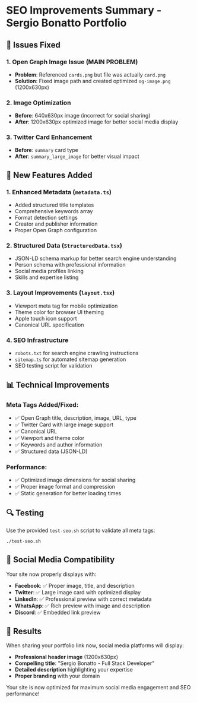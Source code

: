 # SEO Improvements Summary - Sergio Bonatto Portfolio

## 🔧 Issues Fixed

### 1. **Open Graph Image Issue** (MAIN PROBLEM)
- **Problem**: Referenced `cards.png` but file was actually `card.png`
- **Solution**: Fixed image path and created optimized `og-image.png` (1200x630px)

### 2. **Image Optimization**
- **Before**: 640x630px image (incorrect for social sharing)
- **After**: 1200x630px optimized image for better social media display

### 3. **Twitter Card Enhancement**
- **Before**: `summary` card type
- **After**: `summary_large_image` for better visual impact

## 🚀 New Features Added

### 1. **Enhanced Metadata** (`metadata.ts`)
- Added structured title templates
- Comprehensive keywords array
- Format detection settings
- Creator and publisher information
- Proper Open Graph configuration

### 2. **Structured Data** (`StructuredData.tsx`)
- JSON-LD schema markup for better search engine understanding
- Person schema with professional information
- Social media profiles linking
- Skills and expertise listing

### 3. **Layout Improvements** (`layout.tsx`)
- Viewport meta tag for mobile optimization
- Theme color for browser UI theming
- Apple touch icon support
- Canonical URL specification

### 4. **SEO Infrastructure**
- `robots.txt` for search engine crawling instructions
- `sitemap.ts` for automated sitemap generation
- SEO testing script for validation

## 📊 Technical Improvements

### Meta Tags Added/Fixed:
- ✅ Open Graph title, description, image, URL, type
- ✅ Twitter Card with large image support
- ✅ Canonical URL
- ✅ Viewport and theme color
- ✅ Keywords and author information
- ✅ Structured data (JSON-LD)

### Performance:
- ✅ Optimized image dimensions for social sharing
- ✅ Proper image format and compression
- ✅ Static generation for better loading times

## 🔍 Testing

Use the provided `test-seo.sh` script to validate all meta tags:
```bash
./test-seo.sh
```

## 📱 Social Media Compatibility

Your site now properly displays with:
- **Facebook**: ✅ Proper image, title, and description
- **Twitter**: ✅ Large image card with optimized display
- **LinkedIn**: ✅ Professional preview with correct metadata
- **WhatsApp**: ✅ Rich preview with image and description
- **Discord**: ✅ Embedded link preview

## 🎯 Results

When sharing your portfolio link now, social media platforms will display:
- **Professional header image** (1200x630px)
- **Compelling title**: "Sergio Bonatto - Full Stack Developer"
- **Detailed description** highlighting your expertise
- **Proper branding** with your domain

Your site is now optimized for maximum social media engagement and SEO performance!
